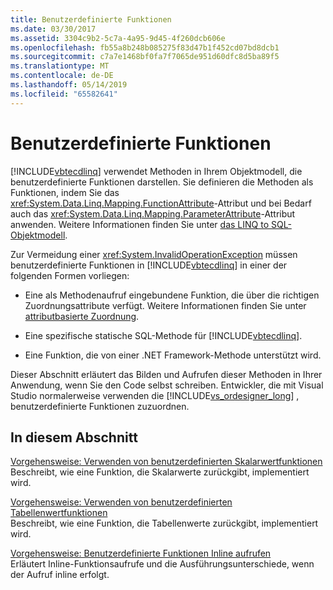 ```yaml
---
title: Benutzerdefinierte Funktionen
ms.date: 03/30/2017
ms.assetid: 3304c9b2-5c7a-4a95-9d45-4f260dcb606e
ms.openlocfilehash: fb55a8b248b085275f83d47b1f452cd07bd8dcb1
ms.sourcegitcommit: c7a7e1468bf0fa7f7065de951d60dfc8d5ba89f5
ms.translationtype: MT
ms.contentlocale: de-DE
ms.lasthandoff: 05/14/2019
ms.locfileid: "65582641"
---
```

# <a name="user-defined-functions"></a>Benutzerdefinierte Funktionen
[!INCLUDE[vbtecdlinq](../../../../../../includes/vbtecdlinq-md.md)] verwendet Methoden in Ihrem Objektmodell, die benutzerdefinierte Funktionen darstellen. Sie definieren die Methoden als Funktionen, indem Sie das <xref:System.Data.Linq.Mapping.FunctionAttribute>-Attribut und bei Bedarf auch das <xref:System.Data.Linq.Mapping.ParameterAttribute>-Attribut anwenden. Weitere Informationen finden Sie unter [das LINQ to SQL-Objektmodell](../../../../../../docs/framework/data/adonet/sql/linq/the-linq-to-sql-object-model.md).  
  
 Zur Vermeidung einer <xref:System.InvalidOperationException> müssen benutzerdefinierte Funktionen in [!INCLUDE[vbtecdlinq](../../../../../../includes/vbtecdlinq-md.md)] in einer der folgenden Formen vorliegen:  
  
- Eine als Methodenaufruf eingebundene Funktion, die über die richtigen Zuordnungsattribute verfügt. Weitere Informationen finden Sie unter [attributbasierte Zuordnung](../../../../../../docs/framework/data/adonet/sql/linq/attribute-based-mapping.md).  
  
- Eine spezifische statische SQL-Methode für [!INCLUDE[vbtecdlinq](../../../../../../includes/vbtecdlinq-md.md)].  
  
- Eine Funktion, die von einer .NET Framework-Methode unterstützt wird.  
  
 Dieser Abschnitt erläutert das Bilden und Aufrufen dieser Methoden in Ihrer Anwendung, wenn Sie den Code selbst schreiben. Entwickler, die mit Visual Studio normalerweise verwenden die [!INCLUDE[vs_ordesigner_long](../../../../../../includes/vs-ordesigner-long-md.md)] , benutzerdefinierte Funktionen zuzuordnen.  
  
## <a name="in-this-section"></a>In diesem Abschnitt  
 [Vorgehensweise: Verwenden von benutzerdefinierten Skalarwertfunktionen](../../../../../../docs/framework/data/adonet/sql/linq/how-to-use-scalar-valued-user-defined-functions.md)  
 Beschreibt, wie eine Funktion, die Skalarwerte zurückgibt, implementiert wird.  
  
 [Vorgehensweise: Verwenden von benutzerdefinierten Tabellenwertfunktionen](../../../../../../docs/framework/data/adonet/sql/linq/how-to-use-table-valued-user-defined-functions.md)  
 Beschreibt, wie eine Funktion, die Tabellenwerte zurückgibt, implementiert wird.  
  
 [Vorgehensweise: Benutzerdefinierte Funktionen Inline aufrufen](../../../../../../docs/framework/data/adonet/sql/linq/how-to-call-user-defined-functions-inline.md)  
 Erläutert Inline-Funktionsaufrufe und die Ausführungsunterschiede, wenn der Aufruf inline erfolgt.
